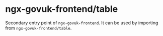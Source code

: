 # ngx-govuk-frontend/table

Secondary entry point of `ngx-govuk-frontend`. It can be used by importing from `ngx-govuk-frontend/table`.
